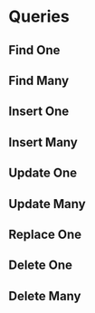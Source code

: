 # Queries

## Find One

## Find Many

## Insert One

## Insert Many

## Update One

## Update Many

## Replace One

## Delete One

## Delete Many

